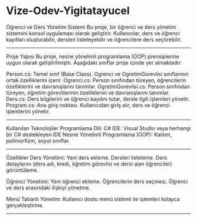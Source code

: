 # Vize-Odev-Yigitatayucel
Öğrenci ve Ders Yönetim Sistemi
Bu proje, bir öğrenci ve ders yönetim sistemini konsol uygulaması olarak geliştirir. Kullanıcılar, ders ve öğrenci kayıtları oluşturabilir, dersleri listeleyebilir ve öğrencilere ders seçtirebilir.

---

Proje Yapısı
Bu proje, nesne yönelimli programlama (OOP) prensiplerine uygun olarak geliştirilmiştir. Aşağıdaki sınıflar proje içinde yer almaktadır:

Person.cs: Temel sınıf (Base Class). Ogrenci ve OgretimGorevlisi sınıflarının ortak özelliklerini içerir.
Ogrenci.cs: Person sınıfından türeyen, öğrencilerin özelliklerini ve davranışlarını tanımlar.
OgretimGorevlisi.cs: Person sınıfından türeyen, öğretim görevlilerinin özelliklerini ve davranışlarını tanımlar.
Ders.cs: Ders bilgilerini ve öğrenci kaydını tutar, dersle ilgili işlemleri yönetir.
Program.cs: Ana giriş noktası. Kullanıcıdan giriş alır, ders ve öğrenci işlemlerini yönetir.

---

Kullanılan Teknolojiler
Programlama Dili: C#
IDE: Visual Studio veya herhangi bir C# destekleyen IDE
Nesne Yönelimli Programlama (OOP): Kalıtım, polimorfizm, soyut sınıflar.

---

Özellikler
Ders Yönetimi:
Yeni ders ekleme.
Dersleri listeleme.
Ders detaylarını (ders adı, kredi, öğretim görevlisi ve dersi alan öğrenciler) görüntüleme.

Öğrenci Yönetimi:
Yeni öğrenci ekleme.
Öğrencilerin ders seçmesi.
Öğrenci ve ders arasındaki ilişkiyi yönetme.

Menü Tabanlı Yönetim:
Kullanıcı dostu menü sistemi ile işlemleri kolayca gerçekleştirme.

---
